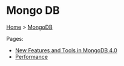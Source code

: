 # Mongo DB

[Home](../README.md) > [MongoDB](./readme.md)

Pages:

* [New Features and Tools in MongoDB 4.0](./new-in-4.0.md)
* [Performance](./performance.md)